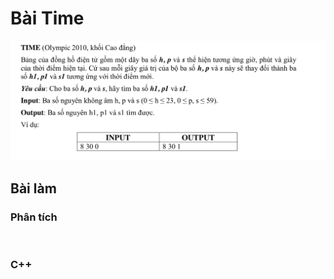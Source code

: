 # Bài Time 

<img src="./debai.png" alt="" />

## Bài làm

### Phân tích

<img src="../phantich.jpg" alt="" />

### C++

